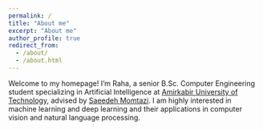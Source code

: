 ```yaml
---
permalink: /
title: "About me"
excerpt: "About me"
author_profile: true
redirect_from: 
  - /about/
  - /about.html
---
```


Welcome to my homepage! I’m Raha, a senior B.Sc. Computer Engineering student specializing in Artificial Intelligence at [Amirkabir University of Technology](https://aut.ac.ir/en), advised by [Saeedeh Momtazi](https://scholar.google.nl/citations?user=N-WqXykAAAAJ&hl=en). I am highly interested in machine learning and deep learning and their applications in computer vision and natural language processing.